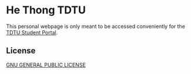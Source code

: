 # He Thong TDTU

This personal webpage is only meant to be accessed conveniently for the [TDTU Student Portal](https://stdportal.tdtu.edu.vn/).

## License

[GNU GENERAL PUBLIC LICENSE](LICENSE)
